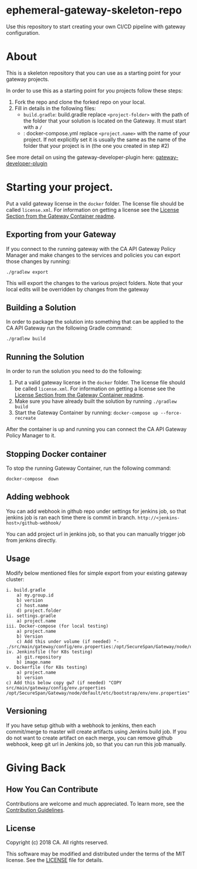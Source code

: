 # ephemeral-gateway-skeleton-repo
Use this repository to start creating your own CI/CD pipeline with gateway configuration.

# About
This is a skeleton repository that you can use as a starting point for your gateway projects.

In order to use this as a starting point for you projects follow these steps:
1) Fork the repo and clone the forked repo on your local.
2) Fill in details in the following files:
   * `build.gradle`: build.gradle replace `<project-folder>` with the path of the folder that your solution is located on the Gateway. It must start with a `/`
   * : docker-compose.yml replace `<project.name>` with the name of your project. If not explicitly set it is usually the same as the name of the folder that your project is in (the one you created in step #2)

See more detail on using the gateway-developer-plugin here: [gateway-developer-plugin](https://github.com/ca-api-gateway/gateway-developer-plugin/wiki)

# Starting your project.
Put a valid gateway license in the `docker` folder. The license file should be called `license.xml`. For information on getting a license see the [License Section from the Gateway Container readme](https://hub.docker.com/r/caapim/gateway/).

## Exporting from your Gateway
If you connect to the running gateway with the CA API Gateway Policy Manager and make changes to the services and policies you can export those changes by running:

```./gradlew export```

This will export the changes to the various project folders. Note that your local edits will be overridden by changes from the gateway

## Building a Solution
In order to package the solution into something that can be applied to the CA API Gateway run the following Gradle command:

```./gradlew build```

## Running the Solution
In order to run the solution you need to do the following:

1) Put a valid gateway license in the `docker` folder. The license file should be called `license.xml`. For information on getting a license see the [License Section from the Gateway Container readme](https://hub.docker.com/r/caapim/gateway/).
2) Make sure you have already built the solution by running `./gradlew build`
3) Start the Gateway Container by running: `docker-compose up --force-recreate`

After the container is up and running you can connect the CA API Gateway Policy Manager to it.

## Stopping Docker container
To stop the running Gateway Container, run the following command:

`docker-compose  down`

## Adding webhook
You can add webhook in github repo under settings for jenkins job, so that jenkins job is ran each time there is commit in branch.
`http://<jenkins-host>/github-webhook/`

You can add project url in jenkins job, so that you can manually trigger job from jenkins directly.

## Usage
Modify below mentioned files for simple export from your existing gateway cluster:

	i. build.gradle
		a) my.group.id
		b) version
		c) host.name
		d) project.folder
	ii. settings.gradle
		a) project.name
	iii. Docker-compose (for local testing)
		a) project.name
		b) Version
		c) Add this under volume (if needed) "- ./src/main/gateway/config/env.properties:/opt/SecureSpan/Gateway/node/default/etc/bootstrap/env/env.properties"
	iv. Jenkinsfile (for K8s testing)
		a) git.repository
		b) image.name
	v. Dockerfile (for K8s testing)
		a) project.name
		b) version
    c) Add this below copy gw7 (if needed) "COPY src/main/gateway/config/env.properties /opt/SecureSpan/Gateway/node/default/etc/bootstrap/env/env.properties"


## Versioning
If you have setup github with a webhook to jenkins, then each commit/merge to master will create artifacts using Jenkins build job. If you do not want to create artifact on each merge, you can remove github webhook, keep git url in Jenkins job, so that you can run this job manually.

# Giving Back
## How You Can Contribute
Contributions are welcome and much appreciated. To learn more, see the [Contribution Guidelines][contributing].

## License

Copyright (c) 2018 CA. All rights reserved.

This software may be modified and distributed under the terms
of the MIT license. See the [LICENSE][license-link] file for details.


 [license-link]: /LICENSE
 [contributing]: /CONTRIBUTING.md
